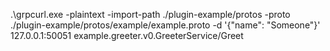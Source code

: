 .\grpcurl.exe -plaintext -import-path ./plugin-example/protos -proto ./plugin-example/protos/example/example.proto -d '{\"name\": \"Someone\"}' 127.0.0.1:50051 example.greeter.v0.GreeterService/Greet